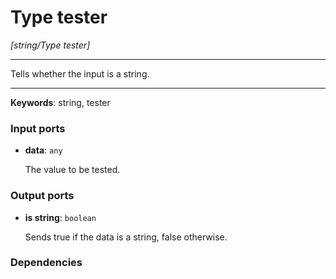 # Type tester

_[string/Type tester]_

---

Tells whether the input is a string.<br>

---

__Keywords__: string, tester

### Input ports

* __data__: ` any `


    The value to be tested.<br>

### Output ports

* __is string__: ` boolean `


    Sends true if the data is a string, false otherwise.<br>

### Dependencies




